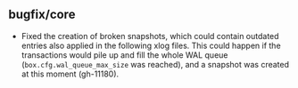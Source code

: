 ## bugfix/core

* Fixed the creation of broken snapshots, which could contain outdated entries
  also applied in the following xlog files. This could happen if the
  transactions would pile up and fill the whole WAL queue
  (`box.cfg.wal_queue_max_size` was reached), and a snapshot was created at this
  moment (gh-11180).
